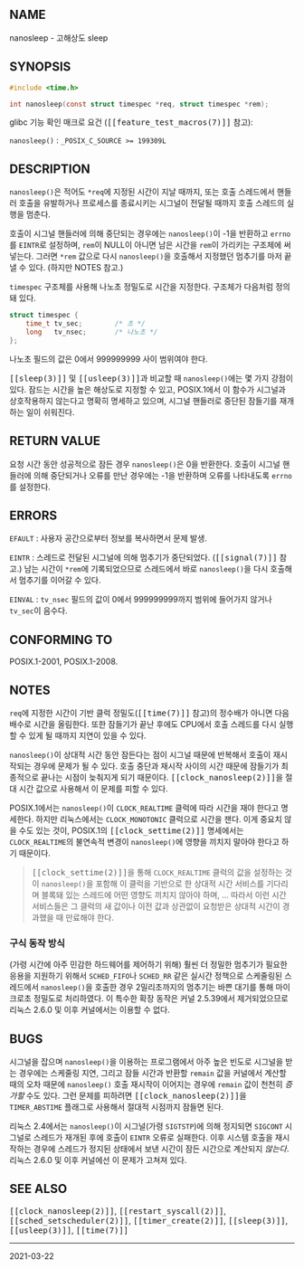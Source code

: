 ## NAME

nanosleep - 고해상도 sleep

## SYNOPSIS

```c
#include <time.h>

int nanosleep(const struct timespec *req, struct timespec *rem);
```

glibc 기능 확인 매크로 요건 (<tt>[[feature_test_macros(7)]]</tt> 참고):

`nanosleep()`
:   `_POSIX_C_SOURCE >= 199309L`

## DESCRIPTION

`nanosleep()`은 적어도 `*req`에 지정된 시간이 지날 때까지, 또는 호출 스레드에서 핸들러 호출을 유발하거나 프로세스를 종료시키는 시그널이 전달될 때까지 호출 스레드의 실행을 멈춘다.

호출이 시그널 핸들러에 의해 중단되는 경우에는 `nanosleep()`이 -1을 반환하고 `errno`를 `EINTR`로 설정하며, `rem`이 NULL이 아니면 남은 시간을 `rem`이 가리키는 구조체에 써넣는다. 그러면 `*rem` 값으로 다시 `nanosleep()`을 호출해서 지정했던 멈추기를 마저 끝낼 수 있다. (하지만 NOTES 참고.)

`timespec` 구조체를 사용해 나노초 정밀도로 시간을 지정한다. 구조체가 다음처럼 정의돼 있다.

```c
struct timespec {
    time_t tv_sec;        /* 초 */
    long   tv_nsec;       /* 나노초 */
};
```

나노초 필드의 값은 0에서 999999999 사이 범위여야 한다.

<tt>[[sleep(3)]]</tt> 및 <tt>[[usleep(3)]]</tt>과 비교할 때 `nanosleep()`에는 몇 가지 강점이 있다. 잠드는 시간을 높은 해상도로 지정할 수 있고, POSIX.1에서 이 함수가 시그널과 상호작용하지 않는다고 명확히 명세하고 있으며, 시그널 핸들러로 중단된 잠들기를 재개하는 일이 쉬워진다.

## RETURN VALUE

요청 시간 동안 성공적으로 잠든 경우 `nanosleep()`은 0을 반환한다. 호출이 시그널 핸들러에 의해 중단되거나 오류를 만난 경우에는 -1을 반환하며 오류를 나타내도록 `errno`를 설정한다.

## ERRORS

`EFAULT`
:   사용자 공간으로부터 정보를 복사하면서 문제 발생.

`EINTR`
:   스레드로 전달된 시그널에 의해 멈추기가 중단되었다. (<tt>[[signal(7)]]</tt> 참고.) 남는 시간이 `*rem`에 기록되었으므로 스레드에서 바로 `nanosleep()`을 다시 호출해서 멈추기를 이어갈 수 있다.

`EINVAL`
:   `tv_nsec` 필드의 값이 0에서 999999999까지 범위에 들어가지 않거나 `tv_sec`이 음수다.

## CONFORMING TO

POSIX.1-2001, POSIX.1-2008.

## NOTES

`req`에 지정한 시간이 기반 클럭 정밀도(<tt>[[time(7)]]</tt> 참고)의 정수배가 아니면 다음 배수로 시간을 올림한다. 또한 잠들기가 끝난 후에도 CPU에서 호출 스레드를 다시 실행할 수 있게 될 때까지 지연이 있을 수 있다.

`nanosleep()`이 상대적 시간 동안 잠든다는 점이 시그널 때문에 반복해서 호출이 재시작되는 경우에 문제가 될 수 있다. 호출 중단과 재시작 사이의 시간 때문에 잠들기가 최종적으로 끝나는 시점이 늦춰지게 되기 때문이다. <tt>[[clock_nanosleep(2)]]</tt>을 절대 시간 값으로 사용해서 이 문제를 피할 수 있다.

POSIX.1에서는 `nanosleep()`이 `CLOCK_REALTIME` 클럭에 따라 시간을 재야 한다고 명세한다. 하지만 리눅스에서는 `CLOCK_MONOTONIC` 클럭으로 시간을 잰다. 이게 중요치 않을 수도 있는 것이, POSIX.1의 <tt>[[clock_settime(2)]]</tt> 명세에서는 `CLOCK_REALTIME`의 불연속적 변경이 `nanosleep()`에 영향을 끼치지 말아야 한다고 하기 때문이다.

> <tt>[[clock_settime(2)]]</tt>을 통해 `CLOCK_REALTIME` 클럭의 값을 설정하는 것이 `nanosleep()`을 포함해 이 클럭을 기반으로 한 상대적 시간 서비스를 기다리며 블록돼 있는 스레드에 어떤 영향도 끼치지 않아야 하며, ... 따라서 이런 시간 서비스들은 그 클럭의 새 값이나 이전 값과 상관없이 요청받은 상대적 시간이 경과했을 때 만료해야 한다.

### 구식 동작 방식

(가령 시간에 아주 민감한 하드웨어를 제어하기 위해) 훨씬 더 정밀한 멈추기가 필요한 응용을 지원하기 위해서 `SCHED_FIFO`나 `SCHED_RR` 같은 실시간 정책으로 스케줄링된 스레드에서 `nanosleep()`을 호출한 경우 2밀리초까지의 멈추기는 바쁜 대기를 통해 마이크로초 정밀도로 처리하였다. 이 특수한 확장 동작은 커널 2.5.39에서 제거되었으므로 리눅스 2.6.0 및 이후 커널에서는 이용할 수 없다.

## BUGS

시그널을 잡으며 `nanosleep()`을 이용하는 프로그램에서 아주 높은 빈도로 시그널을 받는 경우에는 스케줄링 지연, 그리고 잠들 시간과 반환할 `remain` 값을 커널에서 계산할 때의 오차 때문에 `nanosleep()` 호출 재시작이 이어지는 경우에 `remain` 값이 천천히 *증가할* 수도 있다. 그런 문제를 피하려면 <tt>[[clock_nanosleep(2)]]</tt>을 `TIMER_ABSTIME` 플래그로 사용해서 절대적 시점까지 잠들면 된다.

리눅스 2.4에서는 `nanosleep()`이 시그널(가령 `SIGTSTP`)에 의해 정지되면 `SIGCONT` 시그널로 스레드가 재개된 후에 호출이 `EINTR` 오류로 실패한다. 이후 시스템 호출을 재시작하는 경우에 스레드가 정지된 상태에서 보낸 시간이 잠든 시간으로 계산되지 *않는다*. 리눅스 2.6.0 및 이후 커널에선 이 문제가 고쳐져 있다.

## SEE ALSO

<tt>[[clock_nanosleep(2)]]</tt>, <tt>[[restart_syscall(2)]]</tt>, <tt>[[sched_setscheduler(2)]]</tt>, <tt>[[timer_create(2)]]</tt>, <tt>[[sleep(3)]]</tt>, <tt>[[usleep(3)]]</tt>, <tt>[[time(7)]]</tt>

----

2021-03-22
